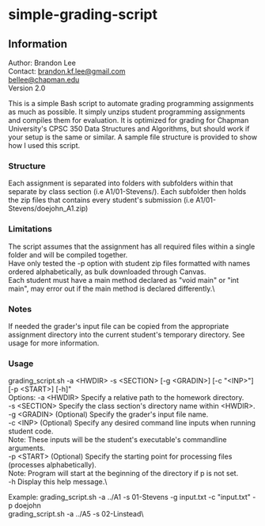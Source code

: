 # simple-grading-script

## Information
Author: Brandon Lee\
Contact: brandon.kf.lee@gmail.com\
         bellee@chapman.edu\
Version 2.0

This is a simple Bash script to automate grading programming assignments as much as possible. It simply unzips student programming assignments and compiles them for evaluation. It is optimized for grading for Chapman University's CPSC 350 Data Structures and Algorithms, but should work if your setup is the same or similar. A sample file structure is provided to show how I used this script.

### Structure
Each assignment is separated into folders with subfolders within that separate by class section (i.e A1/01-Stevens/). Each subfolder then holds the zip files that contains every student's submission (i.e A1/01-Stevens/doejohn_A1.zip)

### Limitations
The script assumes that the assignment has all required files within a single folder and will be compiled together.\
Have only tested the -p option with student zip files formatted with names ordered alphabetically, as bulk downloaded through Canvas.\
Each student must have a main method declared as "void main" or "int main", may error out if the main method is declared differently.\

### Notes
If needed the grader's input file can be copied from the appropriate assignment directory into the current student's temporary directory. See usage for more information.

### Usage
grading_script.sh -a \<HWDIR\> -s \<SECTION\> [-g \<GRADIN\>] [-c \"\<INP\>\"] [-p \<START\>] [-h]"\
Options:
  -a \<HWDIR\>     Specify a relative path to the homework directory.\
  -s \<SECTION\>   Specify the class section's directory name within \<HWDIR\>.\
  -g \<GRADIN\>    (Optional) Specify the grader's input file name.\
  -c \<INP\>       (Optional) Specify any desired command line inputs when running student code.\
                 Note: These inputs will be the student's executable's commandline arguments.\
  -p \<START\>     (Optional) Specify the starting point for processing files (processes alphabetically).\
                 Note: Program will start at the beginning of the directory if p is not set.\
  -h             Display this help message.\

Example: grading_script.sh -a ../A1 -s 01-Stevens -g input.txt -c \"input.txt\" -p doejohn\
         grading_script.sh -a ../A5 -s 02-Linstead\